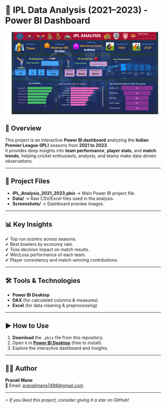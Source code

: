 # 🏏 IPL Data Analysis (2021–2023) - Power BI Dashboard

![IPL Dashboard Preview](screenshot/Dashboard_main.png)

## 📌 Overview
This project is an interactive **Power BI dashboard** analyzing the **Indian Premier League (IPL)** seasons from **2021 to 2023**.  
It provides deep insights into **team performance**, **player stats**, and **match trends**, helping cricket enthusiasts, analysts, and teams make data-driven observations.

---

## 📂 Project Files
- **IPL_Analysis_2021_2023.pbix** → Main Power BI project file.
- **Data/** → Raw CSV/Excel files used in the analysis.
- **Screenshots/** → Dashboard preview images.

---

## 📊 Key Insights
✔ Top run scorers across seasons.  
✔ Best bowlers by economy rate.  
✔ Toss decision impact on match results.  
✔ Win/Loss performance of each team.  
✔ Player consistency and match-winning contributions.  

---

## 🛠 Tools & Technologies
- **Power BI Desktop**
- **DAX** (for calculated columns & measures)
- **Excel** (for data cleaning & preprocessing)

---

## ▶️ How to Use
1. **Download** the `.pbix` file from this repository.
2. Open it in **[Power BI Desktop](https://powerbi.microsoft.com/desktop/)** (free to install).
3. Explore the interactive dashboard and insights.

---


## 👩‍💻 Author
**Pranali Mane**  
📧 Email: pranalimane7498@gmail.com  

---
⭐ *If you liked this project, consider giving it a star on GitHub!*
